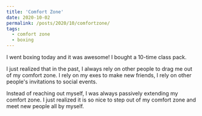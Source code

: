 ```yaml
---
title: 'Comfort Zone'
date: 2020-10-02
permalink: /posts/2020/10/comfortzone/
tags:
  - comfort zone
  - boxing
---
```

I went boxing today and it was awesome! I bought a 10-time class pack.

I just realized that in the past, I always rely on other people to drag me out of my comfort zone. I rely on my exes to make new friends, I rely on other people's invitations to social events.

Instead of reaching out myself, I was always passively extending my comfort zone. I just realized it is so nice to step out of my comfort zone and meet new people all by myself.
